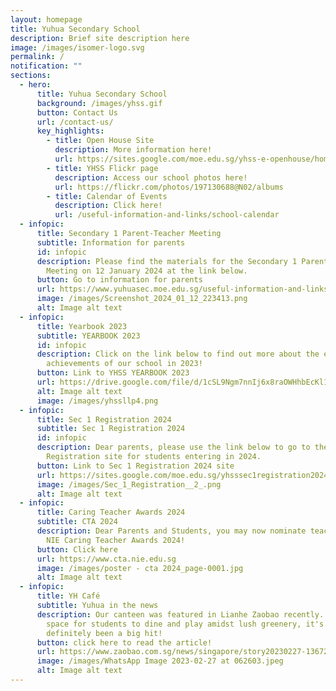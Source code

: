 ```yaml
---
layout: homepage
title: Yuhua Secondary School
description: Brief site description here
image: /images/isomer-logo.svg
permalink: /
notification: ""
sections:
  - hero:
      title: Yuhua Secondary School
      background: /images/yhss.gif
      button: Contact Us
      url: /contact-us/
      key_highlights:
        - title: Open House Site
          description: More information here!
          url: https://sites.google.com/moe.edu.sg/yhss-e-openhouse/home
        - title: YHSS Flickr page
          description: Access our school photos here!
          url: https://flickr.com/photos/197130688@N02/albums
        - title: Calendar of Events
          description: Click here!
          url: /useful-information-and-links/school-calendar
  - infopic:
      title: Secondary 1 Parent-Teacher Meeting
      subtitle: Information for parents
      id: infopic
      description: Please find the materials for the Secondary 1 Parent-Teacher
        Meeting on 12 January 2024 at the link below.
      button: Go to information for parents
      url: https://www.yuhuasec.moe.edu.sg/useful-information-and-links/information-for-parents/
      image: /images/Screenshot_2024_01_12_223413.png
      alt: Image alt text
  - infopic:
      title: Yearbook 2023
      subtitle: YEARBOOK 2023
      id: infopic
      description: Click on the link below to find out more about the events and
        achievements of our school in 2023!
      button: Link to YHSS YEARBOOK 2023
      url: https://drive.google.com/file/d/1cSL9Ngm7nnIj6x8raOWHhbEcKl163s6Z/view?usp=drive_web
      alt: Image alt text
      image: /images/yhssllp4.png
  - infopic:
      title: Sec 1 Registration 2024
      subtitle: Sec 1 Registration 2024
      id: infopic
      description: Dear parents, please use the link below to go to the Sec 1
        Registration site for students entering in 2024.
      button: Link to Sec 1 Registration 2024 site
      url: https://sites.google.com/moe.edu.sg/yhsssec1registration2024?usp=sharing
      image: /images/Sec_1_Registration__2_.png
      alt: Image alt text
  - infopic:
      title: Caring Teacher Awards 2024
      subtitle: CTA 2024
      description: Dear Parents and Students, you may now nominate teachers for the
        NIE Caring Teacher Awards 2024!
      button: Click here
      url: https://www.cta.nie.edu.sg
      image: /images/poster - cta 2024_page-0001.jpg
      alt: Image alt text
  - infopic:
      title: YH Café
      subtitle: Yuhua in the news
      description: Our canteen was featured in Lianhe Zaobao recently. An inviting
        space for students to dine and play amidst lush greenery, it's
        definitely been a big hit!
      button: click here to read the article!
      url: https://www.zaobao.com.sg/news/singapore/story20230227-1367207
      image: /images/WhatsApp Image 2023-02-27 at 062603.jpeg
      alt: Image alt text
---
```

